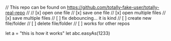 // This repo can be found on https://github.com/totally-fake-user/totally-real-repo
//
// [x] open one file
// [x] save one file
// [x] open multiple files
// [x] save multiple files
// [ ] fix debouncing... it is kind
// [ ] create new file/folder
// [ ] delete file/folder
// [ ] works for other repos

let a = "this is how it works"
let abc.easyAs(1233)
